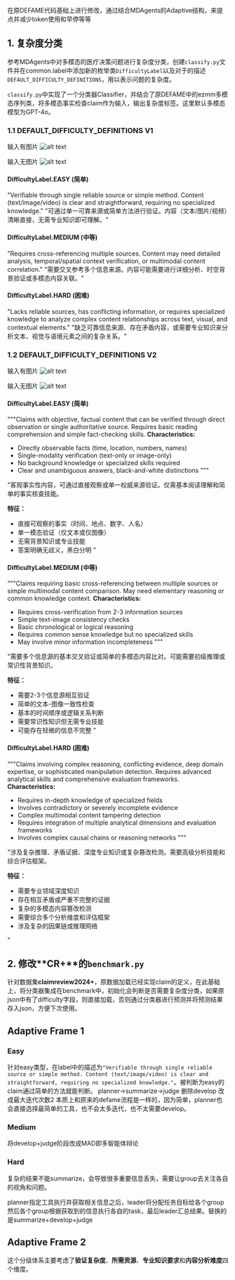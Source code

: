 在原DEFAME代码基础上进行修改，通过结合MDAgents的Adaptive结构，来提点并减少token使用和早停等等

## 1. 复杂度分类
参考MDAgents中对多模态的医疗决策问题进行复杂度分类，创建`classify.py`文件并在common.label中添加新的枚举类`DifficultyLabel`以及对于的描述`DEFAULT_DIFFICULTY_DEFINITIONS`，用以表示问题的复杂度。

`classify.py`中实现了一个分类器Classifier，并结合了原DEFAME中的ezmm多模态序列类，将多模态事实检查claim作为输入，输出复杂度标签。这里默认多模态模型为GPT-4o。

### 1.1 DEFAULT_DIFFICULTY_DEFINITIONS V1

输入有图片
![alt text](image.png)

输入无图片
![alt text](image-1.png)

#### DifficultyLabel.EASY (简单)
"Verifiable through single reliable source or simple method. Content (text/image/video) is clear and straightforward, requiring no specialized knowledge."
"可通过单一可靠来源或简单方法进行验证。内容（文本/图片/视频）清晰直接，无需专业知识即可理解。"

#### DifficultyLabel.MEDIUM (中等)
"Requires cross-referencing multiple sources. Content may need detailed analysis, temporal/spatial context verification, or multimodal content correlation."
"需要交叉参考多个信息来源。内容可能需要进行详细分析、时空背景验证或多模态内容关联。"

#### DifficultyLabel.HARD (困难)
"Lacks reliable sources, has conflicting information, or requires specialized knowledge to analyze complex content relationships across text, visual, and contextual elements."
"缺乏可靠信息来源、存在矛盾内容，或需要专业知识来分析文本、视觉与语境元素之间的复杂关系。"

### 1.2 DEFAULT_DIFFICULTY_DEFINITIONS V2

输入有图片
![alt text](image-2.png)

输入无图片
![alt text](image-3.png)

#### DifficultyLabel.EASY (简单)
"""Claims with objective, factual content that can be verified through direct observation or single authoritative source. Requires basic reading comprehension and simple fact-checking skills.
**Characteristics:**  
- Directly observable facts (time, location, numbers, names)  
- Single-modality verification (text-only or image-only)  
- No background knowledge or specialized skills required  
- Clear and unambiguous answers, black-and-white distinctions
"""

"客观事实性内容，可通过直接观察或单一权威来源验证。仅需基本阅读理解和简单的事实核查技能。

**特征：**
- 直接可观察的事实（时间、地点、数字、人名）
- 单一模态验证（仅文本或仅图像）
- 无需背景知识或专业技能
- 答案明确无歧义，黑白分明
"

#### DifficultyLabel.MEDIUM (中等)
"""Claims requiring basic cross-referencing between multiple sources or simple multimodal content comparison. May need elementary reasoning or common knowledge context.
**Characteristics:**  
- Requires cross-verification from 2-3 information sources  
- Simple text-image consistency checks  
- Basic chronological or logical reasoning  
- Requires common sense knowledge but no specialized skills  
- May involve minor information incompleteness
"""

"需要多个信息源的基本交叉验证或简单的多模态内容比对。可能需要初级推理或常识性背景知识。

**特征：**
- 需要2-3个信息源相互验证
- 简单的文本-图像一致性检查
- 基本的时间顺序或逻辑关系判断
- 需要常识性知识但无需专业技能
- 可能存在轻微的信息不完整
"

#### DifficultyLabel.HARD (困难)
"""Claims involving complex reasoning, conflicting evidence, deep domain expertise, or sophisticated manipulation detection. Requires advanced analytical skills and comprehensive evaluation frameworks.
**Characteristics:**  
- Requires in-depth knowledge of specialized fields  
- Involves contradictory or severely incomplete evidence  
- Complex multimodal content tampering detection  
- Requires integration of multiple analytical dimensions and evaluation frameworks  
- Involves complex causal chains or reasoning networks
"""


"涉及复杂推理、矛盾证据、深度专业知识或复杂篡改检测。需要高级分析技能和综合评估框架。

**特征：**
- 需要专业领域深度知识
- 存在相互矛盾或严重不完整的证据
- 复杂的多模态内容篡改检测
- 需要综合多个分析维度和评估框架
- 涉及复杂的因果链或推理网络

"

## 2. 修改**CR+**的`benchmark.py`
针对数据集**claimreview2024+**，原数据加载已经实现claim的定义，在此基础上，将分类器集成在benchmark中，初始化会判断是否需要复杂度分类，如果原json中有了difficulty字段，则直接加载，否则通过分类器进行预测并将预测结果存入json，方便下次使用。


## Adaptive Frame 1

### Easy

针对easy类型，在label中的描述为`"Verifiable through single reliable source or simple method. Content (text/image/video) is clear and straightforward, requiring no specialized knowledge."`。被判断为easy的claim通过简单的方法就能判断。
planner->summarize->judge 删除develop 改成最大迭代次数2
本质上和原来的defame流程是一样的，因为简单，planner也会直接选择最简单的工具，也不会太多迭代，也不太需要develop。

### Medium

将develop+judge阶段改成MAD即多智能体辩论

### Hard
复杂的结果不能summarize，会导致很多重要信息丢失，需要让group去关注各自的视角和问题。

planner指定工具执行并获取相关信息之后，leader将分配任务目标给各个group然后各个group根据获取到的信息执行各自的task，最后leader汇总结果。替换的是summarize+develop+judge

## Adaptive Frame 2

这个分级体系主要考虑了**验证复杂度**、**所需资源**、**专业知识要求**和**内容分析难度**四个维度。